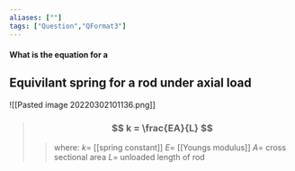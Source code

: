 ```yaml
---
aliases: [""]
tags: ["Question","QFormat3"]
---
```


#### What is the equation for a
## Equivilant spring for a rod under axial load

![[Pasted image 20220302101136.png]]

> ### $$ k = \frac{EA}{L} $$ 
>> where:
>> $k=$ [[spring constant]]
>> $E=$ [[Youngs modulus]]
>> $A=$ cross sectional area
>> $L=$ unloaded length of rod
